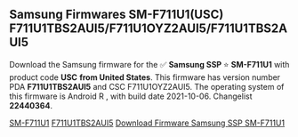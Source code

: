<h2>Samsung Firmwares SM-F711U1(USC) F711U1TBS2AUI5/F711U1OYZ2AUI5/F711U1TBS2AUI5</h2>
Download the Samsung firmware for the ✅ <strong>Samsung SSP </strong> ⭐ <strong>SM-F711U1</strong> with product code <strong>USC</strong> <strong> from United States</strong>. This firmware has version number PDA <strong>F711U1TBS2AUI5</strong> and CSC F711U1OYZ2AUI5. The operating system of this firmware is Android R , with build date 2021-10-06. Changelist <strong>22440364</strong>.


[SM-F711U1](https://samfirm.shop/samsung/model/SM-F711U1)
[F711U1TBS2AUI5](https://samfirm.shop/samsung/pda/F711U1TBS2AUI5)
[Download Firmware Samsung SSP SM-F711U1](https://samfirm.shop/samsung/firmware/462861)
